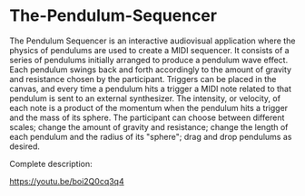 # The-Pendulum-Sequencer

The Pendulum Sequencer is an interactive audiovisual application where the physics of pendulums are used to create a MIDI sequencer. It consists of a series of pendulums initially arranged to produce a pendulum wave effect. Each pendulum swings back and forth accordingly to the amount of gravity and resistance chosen by the participant. Triggers can be placed in the canvas, and every time a pendulum hits a trigger a MIDI note related to that pendulum is sent to an external synthesizer. The intensity, or velocity, of each note is a product of the momentum when the pendulum hits a trigger and the mass of its sphere. The participant can choose between different scales; change the amount of gravity and resistance; change the length of each pendulum and the radius of its "sphere"; drag and drop pendulums as desired.

Complete description:

https://youtu.be/boi2Q0cq3q4
